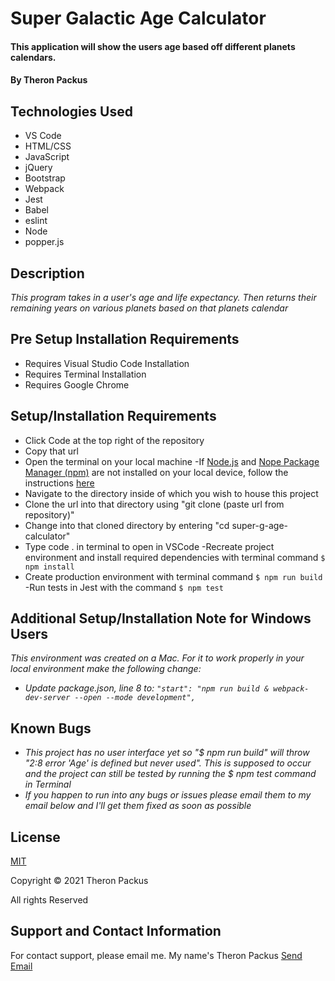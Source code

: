 # Super Galactic Age Calculator

#### This application will show the users age based off different planets calendars.


#### By Theron Packus

## Technologies Used

* VS Code
* HTML/CSS
* JavaScript
* jQuery
* Bootstrap
* Webpack
* Jest
* Babel
* eslint
* Node
* popper.js

## Description

_This program takes in a user's age and life expectancy. Then returns their remaining years on various planets based on that planets calendar_

## Pre Setup Installation Requirements

- Requires Visual Studio Code Installation
- Requires Terminal Installation
- Requires Google Chrome

## Setup/Installation Requirements

- Click Code at the top right of the repository
- Copy that url
- Open the terminal on your local machine
-If [Node.js](https://nodejs.org/en/) and [Nope Package Manager (npm)](https://www.npmjs.com/) are not installed on your local device, follow the instructions [here](https://www.learnhowtoprogram.com/intermediate-javascript/getting-started-with-javascript/installing-node-js)
- Navigate to the directory inside of which you wish to house this project
- Clone the url into that directory using "git clone (paste url from repository)"
- Change into that cloned directory by entering "cd super-g-age-calculator"
- Type code . in terminal to open in VSCode
-Recreate project environment and install required dependencies with terminal command `$ npm install`
- Create production environment with terminal command `$ npm run build`
-Run tests in Jest with the command `$ npm test`

## Additional Setup/Installation Note for Windows Users

_This environment was created on a Mac. For it to work properly in your local environment make the following change:_
* _Update package.json, line 8 to: `"start": "npm run build & webpack-dev-server --open --mode development",`_

## Known Bugs

* _This project has no user interface yet so "$ npm run build" will throw "2:8  error  'Age' is defined but never used". This is supposed to occur and the project can still be tested by running the $ npm test command in Terminal_
* _If you happen to run into any bugs or issues please email them to my email below and I'll get them fixed as soon as possible_

## License

[MIT](LICENSE.txt)

Copyright © 2021 Theron Packus

All rights Reserved

## Support and Contact Information

For contact support, please email me. My name's Theron Packus <a href = "mailto: tlpackus@gamil.com">Send Email</a>

